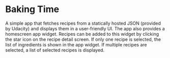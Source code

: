 # Baking Time

A simple app that fetches recipes from a statically hosted JSON (provided by Udacity) and displays them in a user-friendly UI. The app also provides a homescreen app widget. Recipes can be added to this widget by clicking the star icon on the recipe detail screen. If only one recipe is selected, the list of ingredients is shown in the app widget. If multiple recipes are selected, a list of selected recipes is displayed.
